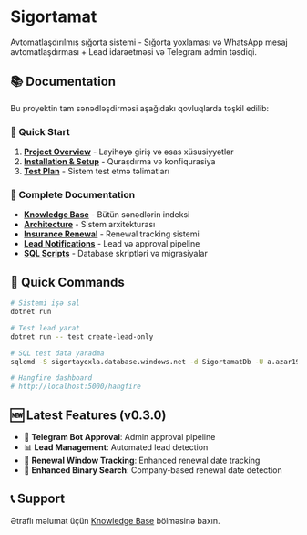 # Sigortamat

Avtomatlaşdırılmış sığorta sistemi - Sığorta yoxlaması və WhatsApp mesaj avtomatlaşdırması + Lead idarəetməsi və Telegram admin təsdiqi.

## 📚 Documentation

Bu proyektin tam sənədləşdirməsi aşağıdakı qovluqlarda təşkil edilib:

### 🎯 Quick Start
1. **[Project Overview](knowledge-base/project-overview.md)** - Layihəyə giriş və əsas xüsusiyyətlər
2. **[Installation & Setup](knowledge-base/project-overview.md#başlatma)** - Quraşdırma və konfiqurasiya
3. **[Test Plan](tests/TEST_PLAN.md)** - Sistem test etmə təlimatları

### 📖 Complete Documentation
- **[Knowledge Base](knowledge-base/README.md)** - Bütün sənədlərin indeksi
- **[Architecture](knowledge-base/architecture.md)** - Sistem arxitekturası  
- **[Insurance Renewal](knowledge-base/insurance-renewal.md)** - Renewal tracking sistemi
- **[Lead Notifications](knowledge-base/lead-notifications.md)** - Lead və approval pipeline
- **[SQL Scripts](sql/README.md)** - Database skriptləri və migrasiyalar

## 🚀 Quick Commands

```bash
# Sistemi işə sal
dotnet run

# Test lead yarat
dotnet run -- test create-lead-only

# SQL test data yaradma
sqlcmd -S sigortayoxla.database.windows.net -d SigortamatDb -U a.azar1988 -P "54EhP6.G@RKcp8#" -i sql/setup_single_test.sql

# Hangfire dashboard
# http://localhost:5000/hangfire
```

## 🆕 Latest Features (v0.3.0)

- 🤖 **Telegram Bot Approval**: Admin approval pipeline
- 📊 **Lead Management**: Automated lead detection  
- 📅 **Renewal Window Tracking**: Enhanced renewal date tracking
- 🎯 **Enhanced Binary Search**: Company-based renewal date detection

## 📞 Support

Ətraflı məlumat üçün [Knowledge Base](knowledge-base/README.md) bölməsinə baxın.
